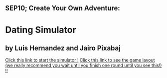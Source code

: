 ## SEP10; Create Your Own Adventure:
# Dating Simulator
## by Luis Hernandez and Jairo Pixabaj

[Click this link to start the simulator !]()
[Click this link to see the game layout (we really recommend you wait until you finish one round until you see this!) !!]()

